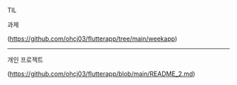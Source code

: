 TIL

과제

(https://github.com/ohcj03/flutterapp/tree/main/weekapp)

-------------------------------------------------------------------


개인 프로젝트


(https://github.com/ohcj03/flutterapp/blob/main/README_2.md)
